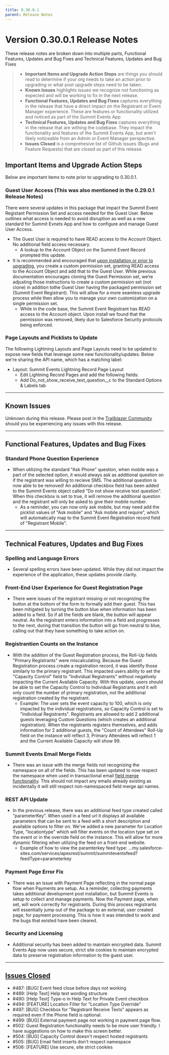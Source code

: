 ```yaml
---
title: 0.30.0.1
parent: Release Notes
---
```


# Version 0.30.0.1 Release Notes

These release notes are broken down into multiple parts, Functional Features, Updates and Bug Fixes and Technical Features, Updates and Bug Fixes 
> - **Important Items and Upgrade Action Steps** are things you should read to determine if your org needs to take an action prior to upgrading or what post upgrade steps need to be taken.
> - **Known Issues** highlights issues we recognize not functioning as expected and will be working to fix in the next release.
> - **Functional Features, Updates and Bug Fixes** captures everything in the release that have a direct impact on the Registrant or Event Manager experience. These are features or functionality utilized and noticed as part of the Summit Events App
> -  **Technical Features, Updates and Bug Fixes** captures everything in the release that are withing the codebase. They impact the functionality and features of the Summit Events App, but aren't likely noticeable from an Admin or Event Manager perspective.
> - **Issues Closed** is a comprehesive list of Github issues (Bugs and Feature Requests) that are closed as part of this release.


## Important Items and Upgrade Action Steps
Below are important items to note prior to upgrading to 0.30.0.1.

### Guest User Access (This was also mentioned in the 0.29.0.1 Release Notes)

There were several updates in this package that impact the Summit Event Registant Permission Set and access needed for the Guest User. Below outlines what access is needed to avoid disruption as well as a new standard for Summit Evnets App and how to configure and manage Guest User Access.
- The Guest User is required to have READ access to the Account Object. No additional field access necessary.
  - A lookup to the Account Object on the Summit Event Record prompted this update.  
- It is recommended and encouraged that [upon installation or prior to upgrading](https://sfdo-community-sprints.github.io/summit-events-app-documentation/docs/Getting-Started/Installing/#creating-a-custom-permission-set-for-the-guest-user), you create a custom permission set, granting READ access to the Account Object and add that to the Guest User. While previous documentation encourages cloning the Guest Permission set, we’re adjusting those instructions to create a custom permission set (not clone) in addition tothe Guest User having the packaged permission set (Summit Event Registrant). This will allow for a more seamless upgrade process while then allow you to manage your own customization on a single permission set. 
  - While in the code base, the Summit Event Registrant has READ access to the Account object. Upon install we found that the permission was removed, likely due to Salesforce Security protocols being enforced.

### Page Layouts and Picklists to Update
The following Lightning Layouts and Page Layouts need to be updated to expose new fields that leverage some new functionality/updates. Below we're sharing the API name, which has a matching label:

- Layout: Summit Events Lightning Record Page Layout
  - Edit Lightning Record Pages and add the following fields:
  - Add Do_not_show_receive_text_question__c to the Standard Options & Labels tab 

---
## Known Issues
Unknown during this release.  Please post in the [Trailblazer Community](https://trailhead.salesforce.com/trailblazer-community/groups/0F94S000000kHi2SAE?tab=discussion&sort=LAST_MODIFIED_DATE_DESC) should you be experiencing any issues with this release.

---
## Functional Features, Updates and Bug Fixes
### Standard Phone Question Experience
- When utilizing the standard "Ask Phone" question, when mobile was a part of the selected option, it would always ask as additional question on if the registrant was willing to recieve SMS. The additional question is now able to be removed! An additional checkbox field has been added to the Summit Events object called "Do not show receive text question". When this checkbox is set to true, it will remove the additional question and the registrant will only be asked to give their mobile number.
  - As a reminder, you can now only ask mobile, but may need add the picklist values of "Ask mobile" and "Ask mobile and require", which will automatically map to the Summit Event Registration record field of "Registrant Mobile".


---
## Technical Features, Updates and Bug Fixes
### Spelling and Language Errors
- Several spelling errors have been updated.  While they did not impact the experience of the application, these updates provide clarity.

### Front-End User Experience for Guest Registration Page
- There were issues of the registrant missing or not recognizing the button at the bottom of the form to formally add their guest. This has been mitigated by turning the button blue when information has been added to a field.  So if all the fields are blank, the button will appear neutral. As the registrant enters information into a field and progresses to the next, during that transition the button will go from neutral to blue, calling out that they have something to take action on.

### Registrantion Counts on the Instance
- With the addition of the Guest Registration process, the Roll-Up fields "Primary Registrants" were miscalculating. Because the Guest Registration process create a registration record, it was identify those similarly to the primary registrant. This impacted users ability to set the "Capacity Control" field to "Individual Registrants" without negatively impacting the Current Available Capacity. With this update, users should be able to set the Capacity Control to Individual Registrants and it will only count the number of primary registration, not the additional registration created by the registrant.
  - Example:  The user sets the event capacity to 100, which is only impacted by the individual registrations, so Capacity Control is set to "Individual Registrants". Registrants are allowed to add 2 additional guests leveraging Custom Questions (which creates an additional registration). When the registrants registers themselves, and adds information for 2 additional guests, the "Count of Attendees" Roll-Up field on the instance will reflect 3, Primary Attendees will reflect 1 and the Current Available Capacity will show 99.

### Summit Events Email Merge Fields
- There was an issue with the merge fields not recognizing the namespace on all of the fields.  This has been updated to now respect the namespace when used in transactional email [field merge functionality](https://sfdo-community-sprints.github.io/summit-events-app-documentation/docs/standard-features/create-event-email/create-event-email/#6-enter-the-email-content). This should not impact any emails already existing as incidentally it will still respect non-namespaced field merge api names.

### REST API Update
- In the previous release, there was an additional feed type created called “parameterKey”. When used in a feed url it displays all available parameters that can be sent to a feed with a short description and available options to filter on. We've added a new parameter for Location Type, "locationtype" which will filter events on the location type set on the event or in the override field on the instance. This will allow for more dynamic filtering when utilizing the feed on a front-end website.
  - Example of how to view the paramterkey feed type: …my.salesforce-sites.com/services/apexrest/summit/summiteventsfeed?feedType=parameterkey

### Payment Page Error Fix
- There was an issue with Payment Page reflecting in the normal page flow when Payments are setup. As a reminder, collecting payments takes additional development post installation, but Summit Events is setup to collect and manage payments. Now the Payment page, when set, will work correctly for registrants. During this process registrants will essentially jump out of the package to an external, user created page, for payment processing. This is how it was intended to work and the bugs that existed have been cleared.

### Security and Licensing
- Additional security has been added to maintain encrypted data. Summit Events App now uses secure, strict site cookies to maintain encrypted data to preserve registration information to the guest user.



---
## [Issues Closed](https://github.com/SFDO-Community/Summit-Events-App/issues?q=is%3Aissue+is%3Aclosed)
- #487: [BUG] Event feed close before days not working
- #489: [Help Text] Help text wording structure 
- #490: [Help Text] Type-o in Help Text for Private Event checkbox
- #494: [FEATURE] Location Filter for "Location Type Override" 
- #497: [BUG] Checkbox for "Registrant Receive Texts" appears as required even if the Phone field is optional.
- #499: [BUG] External payment page not working in payment page flow.
- #502: Guest Registration functionality needs to be more user friendly.   I have suggestions on how to make this screen better.
- #504: [BUG] Capacity Control doesn't respect hosted registrants
- #505: [BUG] Email field inserts don't respect namespace
- #506: [FEATURE] Use secure, site strict cookies

